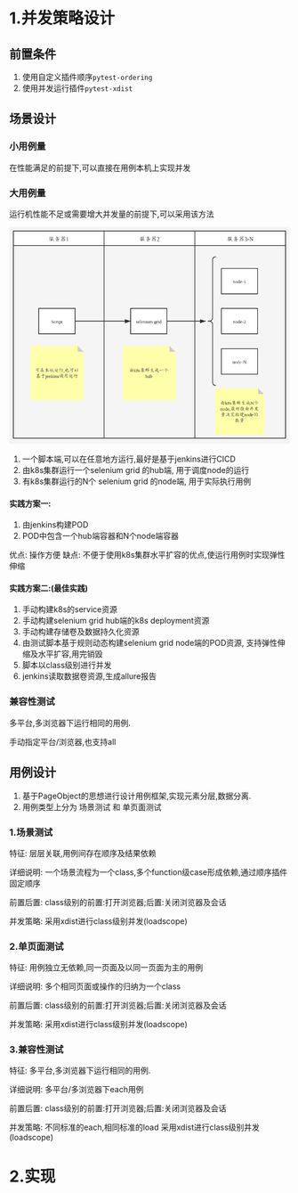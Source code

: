 # 1.并发策略设计
## 前置条件
1. 使用自定义插件顺序`pytest-ordering`
2. 使用并发运行插件`pytest-xdist`

## 场景设计

### 小用例量
在性能满足的前提下,可以直接在用例本机上实现并发

### 大用例量
运行机性能不足或需要增大并发量的前提下,可以采用该方法

![](./images/并发方案.png)

1. 一个脚本端,可以在任意地方运行,最好是基于jenkins进行CICD
2. 由k8s集群运行一个selenium grid 的hub端, 用于调度node的运行
3. 有k8s集群运行的N个 selenium grid 的node端, 用于实际执行用例

#### 实践方案一:
1. 由jenkins构建POD
2. POD中包含一个hub端容器和N个node端容器

优点: 操作方便
缺点: 不便于使用k8s集群水平扩容的优点,使运行用例时实现弹性伸缩

#### 实践方案二:(最佳实践)
1. 手动构建k8s的service资源
2. 手动构建selenium grid hub端的k8s deployment资源
3. 手动构建存储卷及数据持久化资源
4. 由测试脚本基于规则动态构建selenium grid node端的POD资源, 支持弹性伸缩及水平扩容,用完销毁
5. 脚本以class级别进行并发
6. jenkins读取数据卷资源,生成allure报告

### 兼容性测试
多平台,多浏览器下运行相同的用例.

手动指定平台/浏览器,也支持all
## 用例设计
1. 基于PageObject的思想进行设计用例框架,实现元素分层,数据分离.
2. 用例类型上分为 场景测试 和 单页面测试

### 1.场景测试
特征: 层层关联,用例间存在顺序及结果依赖

详细说明: 一个场景流程为一个class,多个function级case形成依赖,通过顺序插件固定顺序

前置后置: class级别的前置:打开浏览器;后置:关闭浏览器及会话

并发策略: 采用xdist进行class级别并发(loadscope)

### 2.单页面测试
特征: 用例独立无依赖,同一页面及以同一页面为主的用例

详细说明: 多个相同页面或操作的归纳为一个class

前置后置: class级别的前置:打开浏览器;后置:关闭浏览器及会话

并发策略: 采用xdist进行class级别并发(loadscope)

### 3.兼容性测试
特征: 多平台,多浏览器下运行相同的用例.

详细说明: 多平台/多浏览器下each用例

前置后置: class级别的前置:打开浏览器;后置:关闭浏览器及会话

并发策略: 不同标准的each,相同标准的load 采用xdist进行class级别并发(loadscope)
# 2.实现